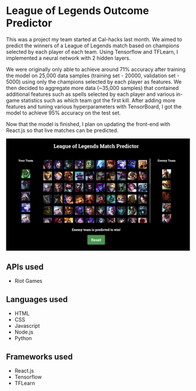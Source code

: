 # League of Legends Outcome Predictor

This was a project my team started at Cal-hacks last month. We aimed to predict the winners of a League of Legends match based on champions selected by each player of each team. Using Tensorflow and TFLearn, I implemented a neural network with 2 hidden layers. 

We were originally only able to achieve around 71% accuracy after training the model on 25,000 data samples (training set - 20000, validation set - 5000) using only the champions selected by each player as features. We then decided to aggregate more data (~35,000 samples) that contained additional features such as spells selected by each player and various in-game statistics such as which team got the first kill. After adding more features and tuning various hyperparameters with TensorBoard, I got the model to achieve 95% accuracy on the test set.

Now that the model is finished, I plan on updating the front-end with React.js so that live matches can be predicted.

<img src="lol-champion-picker/screenshots/landing.png" />

## APIs used
* Riot Games 

## Languages used 
* HTML
* CSS
* Javascript
* Node.js
* Python

## Frameworks used 
* React.js
* Tensorflow
* TFLearn

